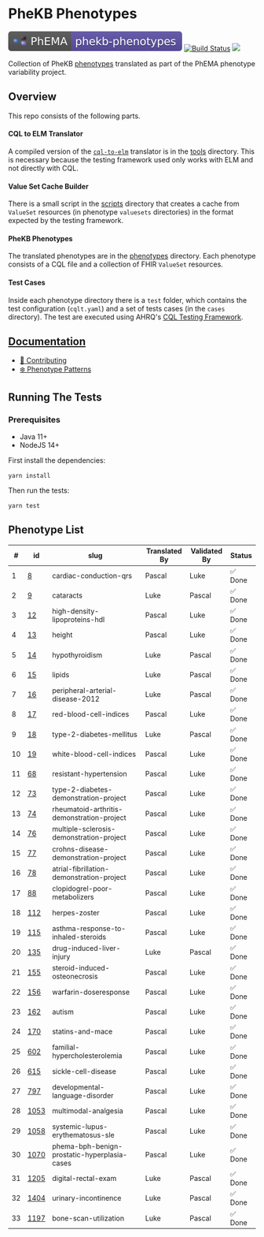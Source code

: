 # PheKB Phenotypes

[![PhEMA](./repo-badge.svg)](https://projectphema.org "PhEMA")
[![Build Status](https://travis-ci.com/PheMA/phekb-phenotypes.svg?token=iwpimAkwdy3aMcQRLqoQ&branch=master)](https://travis-ci.com/PheMA/phema-phenotypes)
![](https://img.shields.io/badge/progress-33%2F33-brightgreen?style=flat)

Collection of PheKB [phenotypes](./phenotypes) translated as part of the PhEMA
phenotype variability project.

## Overview

This repo consists of the following parts.

#### CQL to ELM Translator

A compiled version of the [`cql-to-elm`](https://github.com/cqframework/clinical_quality_language/tree/master/Src/java/cql-to-elm)
translator is in the [tools](./tools) directory. This is necessary because the
testing framework used only works with ELM and not directly with CQL.

#### Value Set Cache Builder

There is a small script in the [scripts](./scripts) directory that creates a
cache from `ValueSet` resources (in phenotype `valuesets` directories) in the
format expected by the testing framework.

#### PheKB Phenotypes

The translated phenotypes are in the [phenotypes](./phenotypes) directory. Each
phenotype consists of a CQL file and a collection of FHIR `ValueSet` resources.

#### Test Cases

Inside each phenotype directory there is a `test` folder, which contains the
test configuration (`cqlt.yaml`) and a set of tests cases (in the `cases`
directory). The test are executed using AHRQ's [CQL Testing
Framework](https://github.com/AHRQ-CDS/CQL-Testing-Framework).

## [Documentation](./docs)

- [📝 Contributing](./docs/Contributing.md)
- [❄️ Phenotype Patterns](./docs/Patterns.md)

## Running The Tests

### Prerequisites

- Java 11+
- NodeJS 14+

First install the dependencies:

```
yarn install
```

Then run the tests:

```
yarn test
```

## Phenotype List

| #   | id                                       | slug                                         | Translated By | Validated By | Status  |
| --- | ---------------------------------------- | -------------------------------------------- | ------------- | ------------ | ------- |
| 1   | [8](https://phekb.org/phenotype/8)       | cardiac-conduction-qrs                       | Pascal        | Luke         | ✅ Done |
| 2   | [9](https://phekb.org/phenotype/9)       | cataracts                                    | Luke          | Pascal       | ✅ Done |
| 3   | [12](https://phekb.org/phenotype/12)     | high-density-lipoproteins-hdl                | Pascal        | Luke         | ✅ Done |
| 4   | [13](https://phekb.org/phenotype/13)     | height                                       | Pascal        | Luke         | ✅ Done |
| 5   | [14](https://phekb.org/phenotype/14)     | hypothyroidism                               | Luke          | Pascal       | ✅ Done |
| 6   | [15](https://phekb.org/phenotype/15)     | lipids                                       | Luke          | Pascal       | ✅ Done |
| 7   | [16](https://phekb.org/phenotype/16)     | peripheral-arterial-disease-2012             | Luke          | Pascal       | ✅ Done |
| 8   | [17](https://phekb.org/phenotype/17)     | red-blood-cell-indices                       | Pascal        | Luke         | ✅ Done |
| 9   | [18](https://phekb.org/phenotype/18)     | type-2-diabetes-mellitus                     | Luke          | Pascal       | ✅ Done |
| 10  | [19](https://phekb.org/phenotype/19)     | white-blood-cell-indices                     | Pascal        | Luke         | ✅ Done |
| 11  | [68](https://phekb.org/phenotype/68)     | resistant-hypertension                       | Pascal        | Luke         | ✅ Done |
| 12  | [73](https://phekb.org/phenotype/73)     | type-2-diabetes-demonstration-project        | Pascal        | Luke         | ✅ Done |
| 13  | [74](https://phekb.org/phenotype/74)     | rheumatoid-arthritis-demonstration-project   | Pascal        | Luke         | ✅ Done |
| 14  | [76](https://phekb.org/phenotype/76)     | multiple-sclerosis-demonstration-project     | Pascal        | Luke         | ✅ Done |
| 15  | [77](https://phekb.org/phenotype/77)     | crohns-disease-demonstration-project         | Pascal        | Luke         | ✅ Done |
| 16  | [78](https://phekb.org/phenotype/78)     | atrial-fibrillation-demonstration-project    | Pascal        | Luke         | ✅ Done |
| 17  | [88](https://phekb.org/phenotype/88)     | clopidogrel-poor-metabolizers                | Pascal        | Luke         | ✅ Done |
| 18  | [112](https://phekb.org/phenotype/112)   | herpes-zoster                                | Pascal        | Luke         | ✅ Done |
| 19  | [115](https://phekb.org/phenotype/115)   | asthma-response-to-inhaled-steroids          | Pascal        | Luke         | ✅ Done |
| 20  | [135](https://phekb.org/phenotype/135)   | drug-induced-liver-injury                    | Luke          | Pascal       | ✅ Done |
| 21  | [155](https://phekb.org/phenotype/155)   | steroid-induced-osteonecrosis                | Pascal        | Luke         | ✅ Done |
| 22  | [156](https://phekb.org/phenotype/156)   | warfarin-doseresponse                        | Pascal        | Luke         | ✅ Done |
| 23  | [162](https://phekb.org/phenotype/162)   | autism                                       | Pascal        | Luke         | ✅ Done |
| 24  | [170](https://phekb.org/phenotype/170)   | statins-and-mace                             | Pascal        | Luke         | ✅ Done |
| 25  | [602](https://phekb.org/phenotype/602)   | familial-hypercholesterolemia                | Pascal        | Luke         | ✅ Done |
| 26  | [615](https://phekb.org/phenotype/615)   | sickle-cell-disease                          | Pascal        | Luke         | ✅ Done |
| 27  | [797](https://phekb.org/phenotype/797)   | developmental-language-disorder              | Pascal        | Luke         | ✅ Done |
| 28  | [1053](https://phekb.org/phenotype/1053) | multimodal-analgesia                         | Pascal        | Luke         | ✅ Done |
| 29  | [1058](https://phekb.org/phenotype/1058) | systemic-lupus-erythematosus-sle             | Pascal        | Luke         | ✅ Done |
| 30  | [1070](https://phekb.org/phenotype/1070) | phema-bph-benign-prostatic-hyperplasia-cases | Pascal        | Luke         | ✅ Done |
| 31  | [1205](https://phekb.org/phenotype/1205) | digital-rectal-exam                          | Luke          | Pascal       | ✅ Done |
| 32  | [1404](https://phekb.org/phenotype/1404) | urinary-incontinence                         | Luke          | Pascal       | ✅ Done |
| 33  | [1197](https://phekb.org/phenotype/1197) | bone-scan-utilization                        | Luke          | Pascal       | ✅ Done |
